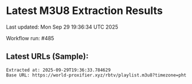 # Latest M3U8 Extraction Results

Last updated: Mon Sep 29 19:36:34 UTC 2025

Workflow run: #485

## Latest URLs (Sample):
```
Extracted at: 2025-09-29T19:36:33.784629
Base URL: https://world-proxifier.xyz/rbtv/playlist.m3u8?timezone=pht

```
